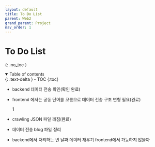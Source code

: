 ```yaml
---
layout: default
title: To Do List
parent: Web2
grand_parent: Project
nav_order: 1
---
```


# To Do List
{: .no_toc }

<details open markdown="block">
  <summary>
    Table of contents
  </summary>
  {: .text-delta }
- TOC
{:toc}
</details>
<!------------------------------------ STEP ------------------------------------>

* backend 데이터 전송 확인(확인 완료)

* frontend 에서는 공동 단어를 모름으로 데이터 전송 구조 변형 필요(완료)

  1

* crawling JSON 파일 깨짐(완료)

* 데이터 전송 blog 파일 정리
* backend에서 처리하는 빈 날짜 데이터 채우기 frontend에서 가능하지 않을까
